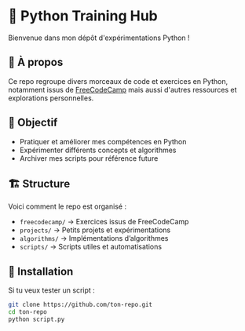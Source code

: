 # 🐍 Python Training Hub

Bienvenue dans mon dépôt d'expérimentations Python !

## 📌 À propos
Ce repo regroupe divers morceaux de code et exercices en Python, notamment issus de [FreeCodeCamp](https://www.freecodecamp.org/) mais aussi d'autres ressources et explorations personnelles.

## 🚀 Objectif
- Pratiquer et améliorer mes compétences en Python
- Expérimenter différents concepts et algorithmes
- Archiver mes scripts pour référence future

## 🏗️ Structure
Voici comment le repo est organisé :
- `freecodecamp/` → Exercices issus de FreeCodeCamp
- `projects/` → Petits projets et expérimentations
- `algorithms/` → Implémentations d’algorithmes
- `scripts/` → Scripts utiles et automatisations

## 🔧 Installation
Si tu veux tester un script :
```bash
git clone https://github.com/ton-repo.git
cd ton-repo
python script.py
